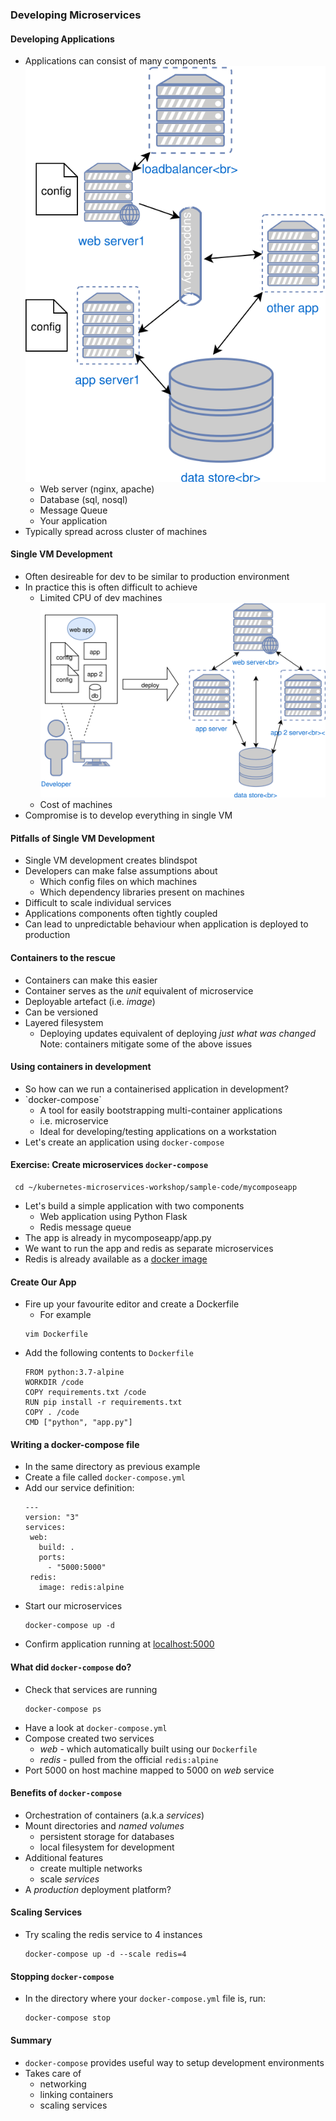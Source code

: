 ### Developing Microservices


#### Developing Applications
* Applications can consist of many components <!-- .element: class="fragment" data-fragment-index="0" -->  ![basic cluster](img/prod-application.svg "Simple Application") <!-- .element: class="img-right" style="width:30%;" -->
   * Web server (nginx, apache)
   * Database (sql, nosql)
   * Message Queue 
   * Your application
* <!-- .element: class="fragment" data-fragment-index="1" -->Typically spread across cluster of machines 


#### Single VM Development

* Often desireable for dev to be similar to production environment <!-- .element: class="fragment" data-fragment-index="0" -->
* In practice this is often difficult to achieve  <!-- .element: class="fragment" data-fragment-index="1" -->
   * Limited CPU of dev machines <!-- .element: class="fragment" data-fragment-index="2" -->![dev-env](img/dev-prod-deploy.svg "Dev environment") <!-- .element: class="img-right fragment" style="width:40%;" data-fragment-index="4" -->
   * Cost of machines <!-- .element: class="fragment" data-fragment-index="3" -->
* Compromise is to develop everything in single VM <!-- .element: class="fragment" data-fragment-index="4" --> 



#### Pitfalls of Single VM Development
* Single VM development creates blindspot <!-- .element: class="fragment" data-fragment-index="0" -->
* Developers can make false assumptions about <!-- .element: class="fragment" data-fragment-index="1" -->
   * Which config files on which machines <!-- .element: class="fragment" data-fragment-index="2" -->
   * Which dependency libraries present on machines <!-- .element: class="fragment" data-fragment-index="3" -->
* Difficult to scale individual services <!-- .element: class="fragment" data-fragment-index="4" -->
* Applications components often tightly coupled <!-- .element: class="fragment" data-fragment-index="5" -->
* Can lead to unpredictable behaviour when application is deployed to production <!-- .element: class="fragment" data-fragment-index="6" -->


#### Containers to the rescue
* Containers can make this easier <!-- .element: class="fragment" data-fragment-index="0" -->
* Container serves as the  <!-- .element: class="fragment" data-fragment-index="1" -->_unit_ equivalent of microservice
* Deployable artefact (i.e. <!-- .element: class="fragment" data-fragment-index="2" -->_image_)
* Can be versioned <!-- .element: class="fragment" data-fragment-index="3" -->
* Layered filesystem <!-- .element: class="fragment" data-fragment-index="4" -->
   + Deploying updates equivalent of deploying _just what was changed_
Note: containers mitigate some of the above issues


#### Using containers in development
* So how can we run a containerised application in development?
* <!-- .element: class="fragment" data-fragment-index="0" -->`docker-compose`
   + A tool for easily bootstrapping multi-container applications
   + i.e. microservice
   + Ideal for developing/testing applications on a workstation
* Let's create an application using <!-- .element: class="fragment" data-fragment-index="1" -->`docker-compose`


#### Exercise: Create microservices `docker-compose`
```
 cd ~/kubernetes-microservices-workshop/sample-code/mycomposeapp 
```
<!-- .element: class="fragment" data-fragment-index="0" -->
* Let's build a simple application with two components <!-- .element: class="fragment" data-fragment-index="1" -->
   * Web application using Python Flask
   * Redis message queue
* The app is already in mycomposeapp/app.py <!-- .element: class="fragment" data-fragment-index="2" -->
* We want to run the app and redis as separate microservices <!-- .element: class="fragment" data-fragment-index="3" -->
* Redis is already available as a <!-- .element: class="fragment" data-fragment-index="4" -->[docker image](https://hub.docker.com/_/redis/)


#### Create Our App
* Fire up your favourite editor and create a Dockerfile <!-- .element: class="fragment" data-fragment-index="0" -->
   - For example
   ```
   vim Dockerfile
   ```
   <!-- .element: style="font-size:13pt;"  -->
* Add the following contents to <!-- .element: class="fragment" data-fragment-index="1" -->`Dockerfile`
   ```
  FROM python:3.7-alpine
  WORKDIR /code
  COPY requirements.txt /code
  RUN pip install -r requirements.txt
  COPY . /code
  CMD ["python", "app.py"]
   ```


#### Writing a docker-compose file
* In the same directory as previous example <!-- .element: class="fragment" data-fragment-index="0" -->
* Create a file called <!-- .element: class="fragment" data-fragment-index="1" -->`docker-compose.yml`
* Add our service definition: <!-- .element: class="fragment" data-fragment-index="2" -->
   ```
  ---
  version: "3"
  services:
    web: 
      build: .
      ports: 
        - "5000:5000"
    redis:
      image: redis:alpine
   ```
 <!-- .element: style="font-size:10pt;" -->
* Start our microservices <!-- .element: class="fragment" data-fragment-index="3" -->
   ```
   docker-compose up -d
   ```
* Confirm application running at <!-- .element: class="fragment" data-fragment-index="4" -->[localhost:5000](http://localhost:5000)


#### What did `docker-compose` do?
* Check that services are running
   ```
   docker-compose ps
   ```
* Have a look at `docker-compose.yml`
* Compose created two services
   + _web_ - which automatically built using our `Dockerfile`
   + _redis_  - pulled from the official `redis:alpine`
* Port 5000 on host machine mapped to 5000 on _web_ service


#### Benefits of `docker-compose`
* Orchestration of containers (a.k.a _services_)
* Mount directories and _named volumes_
  - persistent storage for databases
  - local filesystem for development
* Additional features
  - create multiple networks
  - scale _services_
* A _production_ deployment platform?


#### Scaling Services
* Try scaling the redis service to 4 instances <!-- .element: class="fragment" data-fragment-index="0" -->
   ```
   docker-compose up -d --scale redis=4
   ```

<asciinema-player class="fragment" data-fragment-index="1" autoplay="1" loop="loop"  font-size="medium" speed="1"
     theme="solarized-light" src="asciinema/docker-compose-scaling-service.json"
     cols="138" rows="15"></asciinema-player>


#### Stopping `docker-compose`

* In the directory where your `docker-compose.yml` file is, run:
   ```
   docker-compose stop
   ```


#### Summary

* `docker-compose` provides useful way to setup development environments
* Takes care of
   * networking
   * linking containers
   * scaling services
